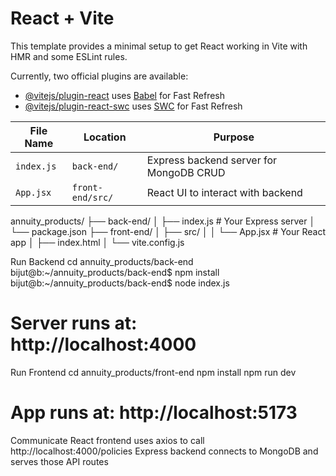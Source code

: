 # React + Vite

This template provides a minimal setup to get React working in Vite with HMR and some ESLint rules.

Currently, two official plugins are available:

- [@vitejs/plugin-react](https://github.com/vitejs/vite-plugin-react/blob/main/packages/plugin-react/README.md) uses [Babel](https://babeljs.io/) for Fast Refresh
- [@vitejs/plugin-react-swc](https://github.com/vitejs/vite-plugin-react-swc) uses [SWC](https://swc.rs/) for Fast Refresh


| File Name  | Location         | Purpose                                 |
| ---------- | ---------------- | --------------------------------------- |
| `index.js` | `back-end/`      | Express backend server for MongoDB CRUD |
| `App.jsx`  | `front-end/src/` | React UI to interact with backend       |


annuity_products/
├── back-end/
│   ├── index.js               # Your Express server
│   └── package.json
├── front-end/
│   ├── src/
│   │   └── App.jsx            # Your React app
│   ├── index.html
│   └── vite.config.js


Run Backend
cd annuity_products/back-end
bijut@b:~/annuity_products/back-end$ npm install
bijut@b:~/annuity_products/back-end$ node index.js
# Server runs at: http://localhost:4000



Run Frontend
cd annuity_products/front-end
npm install
npm run dev
# App runs at: http://localhost:5173

Communicate
React frontend uses axios to call http://localhost:4000/policies
Express backend connects to MongoDB and serves those API routes

